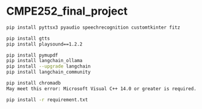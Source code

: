 # CMPE252_final_project

```bash
pip install pyttsx3 pyaudio speechrecognition customtkinter fitz
```
```bash
pip install gtts
pip install playsound==1.2.2
```
```bash
pip install pymupdf
pip install langchain_ollama
pip install --upgrade langchain
pip install langchain_community
```
```bash
pip install chromadb
May meet this error: Microsoft Visual C++ 14.0 or greater is required. Get it with "Microsoft C++ Build Tools": https://visualstudio.microsoft.com/visual-cpp-build-tools/
```
```bash
pip install -r requirement.txt
```
